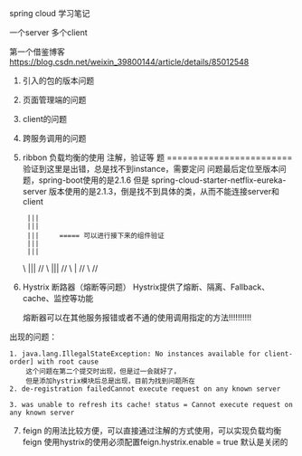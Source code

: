 spring cloud 学习笔记

一个server 多个client

第一个借鉴博客
    https://blog.csdn.net/weixin_39800144/article/details/85012548
1. 引入的包的版本问题
2. 页面管理端的问题
3. client的问题
4. 跨服务调用的问题
5. ribbon 负载均衡的使用 注解，验证等
题
========================  验证到这里是出错，总是找不到instance，需要定问
    问题最后定位至版本问题，spring-boot使用的是2.1.6 
    但是 spring-cloud-starter-netflix-eureka-server 版本使用的是2.1.3，倒是找不到具体的类，从而不能连接server和client
    
        |||
        |||
        |||     ===== 可以进行接下来的组件验证
        |||
        |||
    \\  |||  //
     \\ ||| //
      \\ | //
       \\ //


6. Hystrix 断路器（熔断等问题）
    Hystrix提供了熔断、隔离、Fallback、cache、监控等功能
    
    熔断器可以在其他服务报错或者不通的使用调用指定的方法!!!!!!!!!!
    
    
出现的问题：

    1. java.lang.IllegalStateException: No instances available for client-order] with root cause
        这个问题在第二个提交时出现，但是过一会就好了，
        但是添加hystrix模块后总是出现，目前为找到问题所在
    2. de-registration failedCannot execute request on any known server
    
    3. was unable to refresh its cache! status = Cannot execute request on any known server
    
    
7. feign 的用法比较方便，可以直接通过注解的方式使用，可以实现负载均衡
    feign 使用hystrix的使用必须配置feign.hystrix.enable = true  默认是关闭的
    
    

